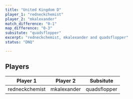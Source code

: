 ```yaml
---
title: "United Kingdom D"
player_1: "redneckchemist"
player_2: "mkalexander"
match_difference: "0-1"
map_difference: "0-3"
subsitute: "quadsflopper"
excerpt: "redneckchemist, mkalexander and quadsflopper"
status: "DNQ"

---
```

## Players

| Player 1 | Player 2 | Subsitute |
| -- | -- | -- |
| redneckchemist | mkalexander | quadsflopper |
